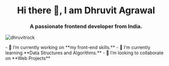 
<h1 align="center">Hi there 👋, I am Dhruvit Agrawal</h1>
<h3 align="center">A passionate frontend developer from India.</h3>
<p align="left"> <img src="https://komarev.com/ghpvc/?username=dhruvitrock&label=Profile%20views&color=0e75b6&style=flat" alt="dhruvitrock" /> </p>
- 🔭 I’m currently working on **my front-end skills.**
- 🌱 I’m currently learning **Data Structures and Algorithms.**
- 👯 I’m looking to collaborate on **Web Projects**
